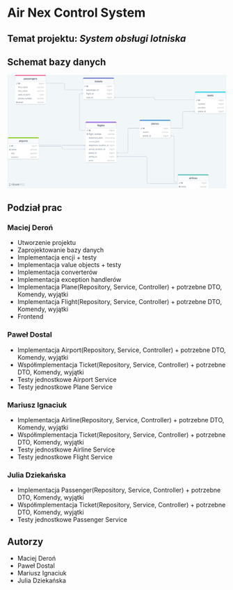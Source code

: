 # Air Nex Control System

## Temat projektu: *System obsługi lotniska*

## Schemat bazy danych
![Schemat bazy danych](img/airnexcontrolsystem-database.png)

## Podział prac

### Maciej Deroń
- Utworzenie projektu
- Zaprojektowanie bazy danych
- Implementacja encji + testy
- Implementacja value objects + testy
- Implementacja converterów
- Implementacja exception handlerów
- Implementacja Plane(Repository, Service, Controller) + potrzebne DTO, Komendy, wyjątki
- Implementacja Flight(Repository, Service, Controller) + potrzebne DTO, Komendy, wyjątki
- Frontend

### Paweł Dostal
- Implementacja Airport(Repository, Service, Controller) + potrzebne DTO, Komendy, wyjątki
- Współimplementacja Ticket(Repository, Service, Controller) + potrzebne DTO, Komendy, wyjątki
- Testy jednostkowe Airport Service
- Testy jednostkowe Plane Service

### Mariusz Ignaciuk
- Implementacja Airline(Repository, Service, Controller) + potrzebne DTO, Komendy, wyjątki
- Współimplementacja Ticket(Repository, Service, Controller) + potrzebne DTO, Komendy, wyjątki
- Testy jednostkowe Airline Service
- Testy jednostkowe Flight Service

### Julia Dziekańska
- Implementacja Passenger(Repository, Service, Controller) + potrzebne DTO, Komendy, wyjątki
- Współimplementacja Ticket(Repository, Service, Controller) + potrzebne DTO, Komendy, wyjątki
- Testy jednostkowe Passenger Service

## Autorzy
- Maciej Deroń
- Paweł Dostal
- Mariusz Ignaciuk
- Julia Dziekańska
